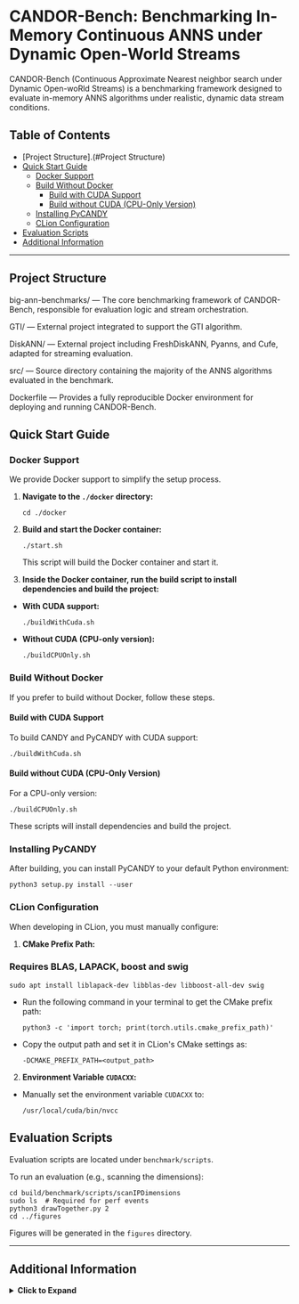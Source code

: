 # CANDOR-Bench: Benchmarking In-Memory Continuous ANNS under Dynamic Open-World Streams

CANDOR-Bench (Continuous Approximate Nearest neighbor search under Dynamic Open-woRld Streams) is a benchmarking framework designed to evaluate in-memory ANNS algorithms under realistic, dynamic data stream conditions. 

## Table of Contents

- [Project Structure].(#Project Structure)
- [Quick Start Guide](#quick-start-guide)
  - [Docker Support](#docker-support)
  - [Build Without Docker](#build-without-docker)
    - [Build with CUDA Support](#build-with-cuda-support)
    - [Build without CUDA (CPU-Only Version)](#build-without-cuda-cpu-only-version)
  - [Installing PyCANDY](#installing-pycandy)
  - [CLion Configuration](#clion-configuration)
- [Evaluation Scripts](#evaluation-scripts)
- [Additional Information](#additional-information)
---

## Project Structure

big-ann-benchmarks/ — The core benchmarking framework of CANDOR-Bench, responsible for evaluation logic and stream orchestration.

GTI/ — External project integrated to support the GTI algorithm.

DiskANN/ — External project including FreshDiskANN, Pyanns, and Cufe, adapted for streaming evaluation.

src/ — Source directory containing the majority of the ANNS algorithms evaluated in the benchmark.

Dockerfile — Provides a fully reproducible Docker environment for deploying and running CANDOR-Bench.


## Quick Start Guide

### Docker Support

We provide Docker support to simplify the setup process.

1. **Navigate to the `./docker` directory:**

   ```shell
   cd ./docker
   ```

2. **Build and start the Docker container:**

   ```shell
   ./start.sh
   ```

   This script will build the Docker container and start it.

3. **Inside the Docker container, run the build script to install dependencies and build the project:**

  - **With CUDA support:**

    ```shell
    ./buildWithCuda.sh
    ```

  - **Without CUDA (CPU-only version):**

    ```shell
    ./buildCPUOnly.sh
    ```

### Build Without Docker

If you prefer to build without Docker, follow these steps.

#### Build with CUDA Support

To build CANDY and PyCANDY with CUDA support:

```shell
./buildWithCuda.sh
```

#### Build without CUDA (CPU-Only Version)

For a CPU-only version:

```shell
./buildCPUOnly.sh
```

These scripts will install dependencies and build the project.

### Installing PyCANDY

After building, you can install PyCANDY to your default Python environment:

```shell
python3 setup.py install --user
```

### CLion Configuration

When developing in CLion, you must manually configure:

1. **CMake Prefix Path:**


### Requires BLAS, LAPACK, boost and swig

```shell
sudo apt install liblapack-dev libblas-dev libboost-all-dev swig
```

  - Run the following command in your terminal to get the CMake prefix path:

    ```shell
    python3 -c 'import torch; print(torch.utils.cmake_prefix_path)'
    ```


  - Copy the output path and set it in CLion's CMake settings as:

    ```
    -DCMAKE_PREFIX_PATH=<output_path>
    ```

2. **Environment Variable `CUDACXX`:**

  - Manually set the environment variable `CUDACXX` to:

    ```
    /usr/local/cuda/bin/nvcc
    ```

## Evaluation Scripts

Evaluation scripts are located under `benchmark/scripts`.

To run an evaluation (e.g., scanning the dimensions):

```shell
cd build/benchmark/scripts/scanIPDimensions
sudo ls  # Required for perf events
python3 drawTogether.py 2
cd ../figures
```

Figures will be generated in the `figures` directory.

---

## Additional Information

<details>
<summary><strong>Click to Expand</strong></summary>

### Table of Contents

- [Extra CMake Options](#extra-cmake-options)
- [Manual Build Instructions](#manual-build-instructions)
  - [Requirements](#requirements)
  - [Build Steps](#build-steps)
  - [CLion Build Tips](#clion-build-tips)
- [CUDA Installation (Optional)](#cuda-installation-optional)
  - [Install CUDA (if using CUDA-based Torch)](#install-cuda-if-using-cuda-based-torch)
  - [CUDA on Jetson Devices](#cuda-on-jetson-devices)
- [Torch Installation](#torch-installation)
  - [Install Python and Pip](#install-python-and-pip)
  - [Install PyTorch](#install-pytorch)
- [PAPI Support (Optional)](#papi-support-optional)
  - [Build PAPI](#build-papi)
  - [Verify PAPI Installation](#verify-papi-installation)
  - [Enable PAPI in CANDY](#enable-papi-in-candy)
- [Distributed CANDY with Ray (Optional)](#distributed-candy-with-ray-optional)
  - [Build with Ray Support](#build-with-ray-support)
  - [Running with Ray](#running-with-ray)
  - [Ray Dashboard (Optional)](#ray-dashboard-optional)
- [Local Documentation Generation (Optional)](#local-documentation-generation-optional)
  - [Install Required Packages](#install-required-packages)
  - [Generate Documentation](#generate-documentation)
    - [Accessing Documentation](#accessing-documentation)
- [Known Issues](#known-issues)

---

### Extra CMake Options

You can set additional CMake options using `cmake -D<option>=ON/OFF`:

- `ENABLE_PAPI` (OFF by default)
  - Enables PAPI-based performance tools.
  - **Setup**:
    - Navigate to the `thirdparty` directory.
    - Run `installPAPI.sh` to enable PAPI support.
    - Alternatively, set `REBUILD_PAPI` to `ON`.
- `ENABLE_HDF5` (OFF by default)
  - Enables loading data from HDF5 files.
  - The HDF5 source code is included; no extra dependency is required.
- `ENABLE_PYBIND` (OFF by default)
  - Enables building Python bindings (PyCANDY).
  - Ensure the `pybind11` source code in the `thirdparty` folder is complete.

### Manual Build Instructions

#### Requirements

- **Compiler**: G++11 or newer.
  - The default `gcc/g++` version on Ubuntu 22.04 (Jammy) is sufficient.
- **BLAS and LAPACK**:
  ```shell
  sudo apt install liblapack-dev libblas-dev
  ```
- **Graphviz (Optional)**:
  ```shell
  sudo apt-get install graphviz
  pip install torchviz
  ```

#### Build Steps

1. **Set the CUDA Compiler Path** (if using CUDA):

   ```shell
   export CUDACXX=/usr/local/cuda/bin/nvcc
   ```

2. **Create Build Directory**:

   ```shell
   mkdir build && cd build
   ```

3. **Configure CMake**:

   ```shell
   cmake -DCMAKE_PREFIX_PATH=`python3 -c 'import torch; print(torch.utils.cmake_prefix_path)'` ..
   ```

4. **Build the Project**:

   ```shell
   make
   ```

**For Debug Build**:

```shell
cmake -DCMAKE_BUILD_TYPE=Debug -DCMAKE_PREFIX_PATH=`python3 -c 'import torch; print(torch.utils.cmake_prefix_path)'` ..
make
```

#### CLion Build Tips

- Manually retrieve the CMake prefix path:

  ```shell
  python3 -c 'import torch; print(torch.utils.cmake_prefix_path)'
  ```

- Set the `-DCMAKE_PREFIX_PATH` in CLion's CMake settings.
- Set the environment variable `CUDACXX` to `/usr/local/cuda/bin/nvcc` in CLion.

### CUDA Installation (Optional)

#### Install CUDA (if using CUDA-based Torch)

Refer to the [NVIDIA CUDA Installation Guide](https://docs.nvidia.com/cuda/cuda-installation-guide-linux/index.html#ubuntu) for more details.

```shell
wget https://developer.download.nvidia.com/compute/cuda/repos/ubuntu2204/x86_64/cuda-keyring_1.0-1_all.deb
sudo dpkg -i cuda-keyring_1.0-1_all.deb
sudo apt-get update
sudo apt-get install cuda
sudo apt-get install nvidia-gds
sudo apt-get install libcudnn8 libcudnn8-dev libcublas-11-7
```

**Note**: Ensure CUDA is installed before installing CUDA-based Torch. Reboot your system after installation.

#### CUDA on Jetson Devices

- No need to install CUDA if using a pre-built JetPack on Jetson.
- Ensure `libcudnn8` and `libcublas` are installed:

  ```shell
  sudo apt-get install libcudnn8 libcudnn8-dev libcublas-*
  ```

### Torch Installation

Refer to the [PyTorch Get Started Guide](https://pytorch.org/get-started/locally/) for more details.

#### Install Python and Pip

```shell
sudo apt-get install python3 python3-pip
```

#### Install PyTorch

- **With CUDA**:

  ```shell
  pip3 install torch==2.4.0 torchvision torchaudio
  ```

- **Without CUDA**:

  ```shell
  pip3 install --ignore-installed torch==2.4.0 torchvision torchaudio --index-url https://download.pytorch.org/whl/cpu
  ```

**Note**: Conflict between `torch2.4.0+cpu` and `torchaudio+cpu` may occur with Python versions > 3.10.

### PAPI Support (Optional)

PAPI provides a consistent interface for collecting performance counter information.

#### Build PAPI

- Navigate to the `thirdparty` directory.
- Run `installPAPI.sh`.
- PAPI will be compiled and installed in `thirdparty/papi_build`.

#### Verify PAPI Installation

- Navigate to `thirdparty/papi_build/bin`.
- Run `sudo ./papi_avail` to check available events.
- Run `./papi_native_avail` to view native events.

#### Enable PAPI in CANDY

- Set `-DENABLE_PAPI=ON` when configuring CMake.
- Add the following to your top-level config file:

  ```
  usePAPI,1,U64
  perfUseExternalList,1,U64
  ```

- To specify custom event lists, set:

  ```
  perfListSrc,<path_to_your_list>,String
  ```

- Edit `perfLists/perfList.csv` in your build directory to include desired events.

### Distributed CANDY with Ray (Optional)

#### Build with Ray Support

1. **Install Ray**:

   ```shell
   pip install ray==2.8.1 ray-cpp==2.8.1
   ```

2. **Get Ray Library Path**:

   ```shell
   ray cpp --show-library-path
   ```

3. **Set `RAYPATH` Environment Variable**:

   ```shell
   export RAYPATH=<ray_library_path>
   ```

4. **Configure CMake**:

   ```shell
   cmake -DENABLE_RAY=ON ..
   ```

#### Running with Ray

- **Start the Head Node**:

  ```shell
  ray start --head
  ```

- **Start Worker Nodes**:

  ```shell
  ray start --address <head_node_ip>:6379 --node-ip-address <worker_node_ip>
  ```

- **Run the Program**:

  ```shell
  export RAY_ADDRESS=<head_node_ip>:6379
  ./<your_program_with_ray_support>
  ```

**Notes**:

- Ensure the file paths and dependencies are identical across all nodes.
- For different architectures, recompile the source code on each node.
- `torch::Tensor` may not be serializable; consider using `std::vector<float>` instead.

#### Ray Dashboard (Optional)

Refer to the [Ray Observability Guide](https://docs.ray.io/en/latest/ray-observability/getting-started.html#observability-getting-started) to set up a dashboard.

### Local Documentation Generation (Optional)

#### Install Required Packages

```shell
sudo apt-get install doxygen graphviz
sudo apt-get install texlive-latex-base texlive-fonts-recommended texlive-fonts-extra texlive-latex-extra
```

#### Generate Documentation

```shell
./genDoc.SH
```

##### Accessing Documentation

- **HTML Pages**: Located in `doc/html/index.html`.
- **PDF Manual**: Found at `refman.pdf` in the root directory.

### Known Issues

- Conflicts may occur with certain versions of PyTorch and Python.

</details>
